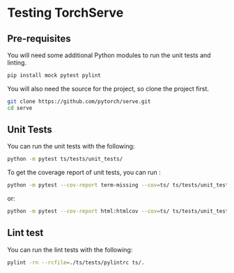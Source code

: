 # Testing TorchServe

## Pre-requisites

You will need some additional Python modules to run the unit tests and linting.

```bash
pip install mock pytest pylint
```

You will also need the source for the project, so clone the project first.

```bash
git clone https://github.com/pytorch/serve.git
cd serve
```

## Unit Tests

You can run the unit tests with the following:

```bash
python -m pytest ts/tests/unit_tests/
```

To get the coverage report of unit tests, you can run :

```bash
python -m pytest --cov-report term-missing --cov=ts/ ts/tests/unit_tests/
```

or:

```bash
python -m pytest --cov-report html:htmlcov --cov=ts/ ts/tests/unit_tests/
```

## Lint test

You can run the lint tests with the following:

```bash
pylint -rn --rcfile=./ts/tests/pylintrc ts/.
```
